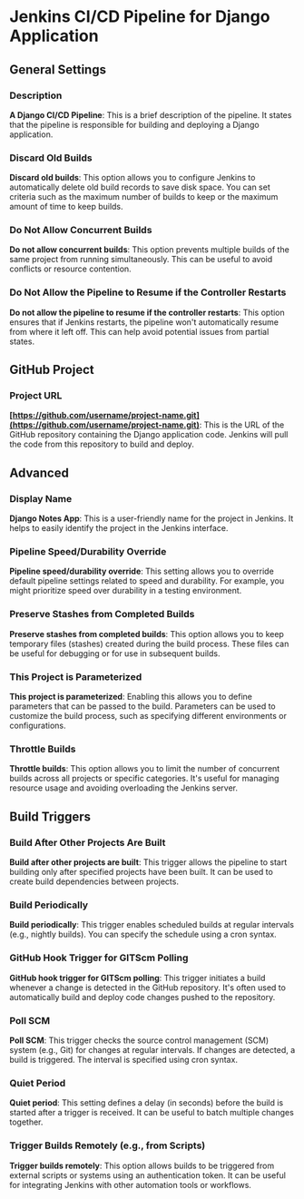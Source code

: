
# Jenkins CI/CD Pipeline for Django Application

## General Settings

### Description
**A Django CI/CD Pipeline**: This is a brief description of the pipeline. It states that the pipeline is responsible for building and deploying a Django application.

### Discard Old Builds
**Discard old builds**: This option allows you to configure Jenkins to automatically delete old build records to save disk space. You can set criteria such as the maximum number of builds to keep or the maximum amount of time to keep builds.

### Do Not Allow Concurrent Builds
**Do not allow concurrent builds**: This option prevents multiple builds of the same project from running simultaneously. This can be useful to avoid conflicts or resource contention.

### Do Not Allow the Pipeline to Resume if the Controller Restarts
**Do not allow the pipeline to resume if the controller restarts**: This option ensures that if Jenkins restarts, the pipeline won't automatically resume from where it left off. This can help avoid potential issues from partial states.

## GitHub Project

### Project URL
**[https://github.com/username/project-name.git](https://github.com/username/project-name.git)**: This is the URL of the GitHub repository containing the Django application code. Jenkins will pull the code from this repository to build and deploy.

## Advanced

### Display Name
**Django Notes App**: This is a user-friendly name for the project in Jenkins. It helps to easily identify the project in the Jenkins interface.

### Pipeline Speed/Durability Override
**Pipeline speed/durability override**: This setting allows you to override default pipeline settings related to speed and durability. For example, you might prioritize speed over durability in a testing environment.

### Preserve Stashes from Completed Builds
**Preserve stashes from completed builds**: This option allows you to keep temporary files (stashes) created during the build process. These files can be useful for debugging or for use in subsequent builds.

### This Project is Parameterized
**This project is parameterized**: Enabling this allows you to define parameters that can be passed to the build. Parameters can be used to customize the build process, such as specifying different environments or configurations.

### Throttle Builds
**Throttle builds**: This option allows you to limit the number of concurrent builds across all projects or specific categories. It's useful for managing resource usage and avoiding overloading the Jenkins server.

## Build Triggers

### Build After Other Projects Are Built
**Build after other projects are built**: This trigger allows the pipeline to start building only after specified projects have been built. It can be used to create build dependencies between projects.

### Build Periodically
**Build periodically**: This trigger enables scheduled builds at regular intervals (e.g., nightly builds). You can specify the schedule using a cron syntax.

### GitHub Hook Trigger for GITScm Polling
**GitHub hook trigger for GITScm polling**: This trigger initiates a build whenever a change is detected in the GitHub repository. It's often used to automatically build and deploy code changes pushed to the repository.

### Poll SCM
**Poll SCM**: This trigger checks the source control management (SCM) system (e.g., Git) for changes at regular intervals. If changes are detected, a build is triggered. The interval is specified using cron syntax.

### Quiet Period
**Quiet period**: This setting defines a delay (in seconds) before the build is started after a trigger is received. It can be useful to batch multiple changes together.

### Trigger Builds Remotely (e.g., from Scripts)
**Trigger builds remotely**: This option allows builds to be triggered from external scripts or systems using an authentication token. It can be useful for integrating Jenkins with other automation tools or workflows.
